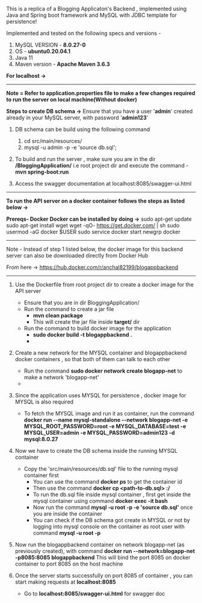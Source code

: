 This is a replica of a Blogging Applicaton's Backend , implemented using Java and Spring boot framework and MySQL with JDBC template for persistence!

Implemented and tested on the following specs and versions -

1. MySQL VERSION - **8.0.27-0**
2. OS - **ubuntu0.20.04.1**
3. Java 11 
4. Maven version - **Apache Maven 3.6.3**

**For localhost ->**
**************************************************************************************
**Note = Refer to application.properties file to make a few changes required to run the server on local machine(Without docker)**

**Steps to create DB schema ->**
Ensure that you have a user '**admin**' created already in your MySQL server, with password '**admin123**'

1. DB schema can be build using the following command
   1. cd src/main/resources/
   2. mysql -u admin -p -e 'source db.sql';
   
2. To build and run the server , make sure you are in the dir **/BloggingApplication/** i.e root project dir and execute the command - **mvn spring-boot:run**
   
3. Access the swagger documentation at localhost:8085/swagger-ui.html

************************************************************************************************************

**To run the API server on a docker container follows the steps as listed below ->**

**Prereqs- Docker**
**Docker can be installed by doing ->**
sudo apt-get update
sudo apt-get install wget
wget -qO- https://get.docker.com/ | sh
sudo usermod -aG docker $USER
sudo service docker start
newgrp docker

****************************************************************************************************
Note - Instead of step 1 listed below, the docker image for this backend server can also be downloaded directly from Docker Hub

From here -> https://hub.docker.com/r/anchal82199/blogappbackend
****************************************************************************************************

1. Use the Dockerfile from root project dir to create a docker image for the API server
   - Ensure that you are in dir BloggingApplication/
   - Run the command to create a jar file
     - **mvn clean package**
     - This will create the jar file inside **target/** dir
   - Run the command to build docker image for the application
     - **sudo docker build -t blogappbackend .**
     - 
2. Create a new network for the MYSQL container and blogappbackend docker containers , so that both of them can talk to each other
   - Run the command  **sudo docker network create blogapp-net** to make a network 'blogapp-net'
   - 
3. Since the application uses MYSQL for persistence , docker image for MYSQL is also required
   - To fetch the MYSQL image and run it as container, run the command **docker run --name mysql-standalone --network blogapp-net -e MYSQL_ROOT_PASSWORD=root -e MYSQL_DATABASE=test -e MYSQL_USER=admin -e MYSQL_PASSWORD=admin123 -d mysql:8.0.27**
  
4. Now we have to create the DB schema inside the running MYSQL container 
   -  Copy the 'src/main/resources/db.sql' file to the running mysql container first
      -  You can use the command **docker ps** to get the container id
      -  Then use the command **docker cp <path-to-db.sql> <mysql-container-id>:/**
      -  To run the db.sql file inside mysql container , first get inside 
         the mysql container using command **docker exec -it <mysql-container-id> bash**
      - Now run the command **mysql -u root -p -e 'source db.sql'** once you are inside the container
      - You can check if the DB schema got create in MYSQL or not by logging into mysql console on the container as root user with command **mysql -u root -p** 
5. Now run the blogappbackend container on network blogapp-net (as previously created), with command 
      **docker run --network=blogapp-net -p8085:8085 blogappbackend**
      This will bind the port 8085 on docker container to port 8085 on the host machine

6. Once the server starts successfully on port 8085 of container , you can start making requests at **localhost:8085**
   - Go to  **localhost:8085/swagger-ui.html** for swagger doc